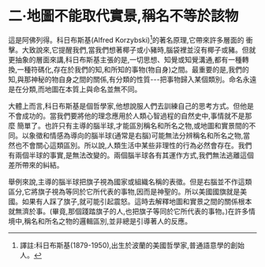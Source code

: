 # 二·地圖不能取代實景,稱名不等於該物
這是阿佛列得。科日布斯基(Alfred Korzybski)[^2]的著名原理,它帶來許多層面的 衝擊。大致說來,它提醒我們,當我們想著椰子或小豬時,腦袋裡並沒有椰子或豬。但就更抽象的層面來講,科日布斯基主張的是,一切思想、知覺或知覺溝通,都有一種轉換,一種符碼化,存在於我們的知,和所知的事物(物自身)之間。最重要的是,我們的知,與那神秘的物自身之間的關係,有分類的性質---把事物歸入某個類別。命名永遠是在分類,而地圖在本質上與命名並無不同。

大體上而言,科日布斯基是個哲學家,他想說服人們去訓練自己的思考方式。但他是不會成功的。當我們要將他的理念應用於人類心智過程的自然史中,事情就不是那麼 簡單了。也許只有主導的腦半球,才能區別稱名和所名之物,或地圖和實景間的不同。以象徵和情感為導向的腦半球(通常是右腦)可能無法分辨稱名和所名之物,當然也不會關心這類區別。所以說,人類生活中某些非理性的行為必然會存在。我們有兩個半球的事實,是無法改變的。兩個腦半球各有其運作方式,我們無法逃離這個差所帶來的糾結。

舉例來說,主導的腦半球把旗子視為國家或組織名稱的表徵。但是右腦並不作這類區分,它將旗子視為等同於它所代表的事物,因而是神聖的。所以美國國旗就是美國。如果有人踩了旗子,就可能引起震怒。這時去解釋地圖和實景之間的關係根本就無濟於事。(畢竟,那個踐踏旗子的人,也把旗子等同於它所代表的事物。)在許多情境中,稱名和所名之物的邏輯區別,並非總是引導著人的反應。



[^2]: 譯註:科日布斯基(1879-1950),出生於波蘭的美國哲學家,普通語意學的創始人。 

